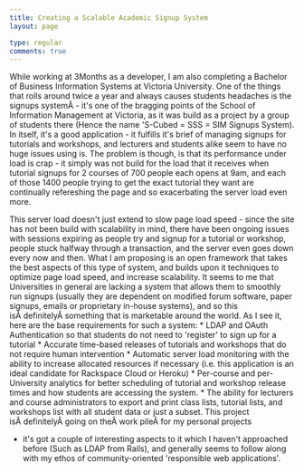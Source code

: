 ```yaml
---
title: Creating a Scalable Academic Signup System
layout: page

type: regular
comments: true
---
```


While working at 3Months as a developer, I am also completing a Bachelor of
Business Information Systems at Victoria University. One of the things that
rolls around twice a year and always causes students headaches is the signups
systemÂ - it's one of the bragging points of the School of Information
Management at Victoria, as it was build as a project by a group of students
there (Hence the name 'S-Cubed = SSS = SIM Signups System). In itself, it's a
good application - it fulfills it's brief of managing signups for tutorials and
workshops, and lecturers and students alike seem to have no huge issues using
is. The problem is though, is that its performance under load is crap - it
simply was not build for the load that it receives when tutorial signups for 2
courses of 700 people each opens at 9am, and each of those 1400 people trying
to get the exact tutorial they want are continually refereshing the page and so
exacerbating the server load even more.

This server load doesn't just extend to slow page load speed - since the site
has not been build with scalability in mind, there have been ongoing issues
with sessions expiring as people try and signup for a tutorial or workshop,
people stuck halfway through a transaction, and the server even goes down every
now and then.
What I am proposing is an open framework that takes the best aspects of this
type of system, and builds upon it techniques to optimize page load speed, and
increase scalability. It seems to me that Universities in general are lacking a
system that allows them to smoothly run signups (usually they are dependent on
modified forum software, paper signups, emails or proprietary in-house
systems), and so this isÂ definitelyÂ something that is marketable around the
world.
As I see it, here are the base requirements for such a system:
    * LDAP and OAuth Authentication so that students do not need to 'register'
      to sign up for a tutorial
    * Accurate time-based releases of tutorials and workshops that do not
      require human intervention
    * Automatic server load monitoring with the ability to increase allocated
      resources if necessary (i.e. this application is an ideal candidate for
      Rackspace Cloud or Heroku)
    * Per-course and per-University analytics for better scheduling of tutorial
      and workshop release times and how students are accessing the system.
    * The ability for lecturers and course administrators to export and print
      class lists, tutorial lists, and workshops list with all student data or
      just a subset.
This project isÂ definitelyÂ going on theÂ work pileÂ for my personal projects
- it's got a couple of interesting aspects to it which I haven't approached
before (Such as LDAP from Rails), and generally seems to follow along with my
ethos of community-oriented 'responsible web applications'.

